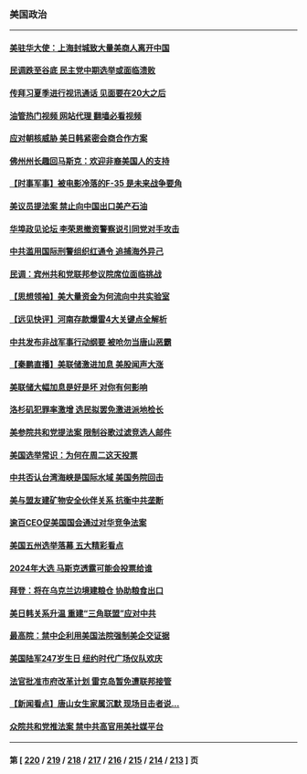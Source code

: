 ### 美国政治
---
#### [美驻华大使：上海封城致大量美商人离开中国](../../pages/ncid1078159/n13761148.md?06170845) 
#### [民调跌至谷底 民主党中期选举或面临溃败](../../pages/ncid1078159/n13761069.md?06170845) 
#### [传拜习夏季进行视讯通话 见面要在20大之后](../../pages/ncid1078159/n13761110.md?06170845) 
#### [油管热门视频 网站代理 翻墙必看视频](http://209.222.30.114:81/youtube.html?06170845)
#### [应对朝核威胁 美日韩紧密会商合作方案](../../pages/ncid1078159/n13761114.md?06170845) 
#### [佛州州长趣回马斯克：欢迎非裔美国人的支持](../../pages/ncid1078159/n13760440.md?06170845) 
#### [【时事军事】被电影冷落的F-35 是未来战争要角](../../pages/ncid1078159/n13760325.md?06170845) 
#### [美议员提法案 禁止向中国出口美产石油](../../pages/ncid1078159/n13760641.md?06170845) 
#### [华埠政见论坛 李荣恩撤资警察说引同党对手攻击](../../pages/ncid1078159/n13760698.md?06170845) 
#### [中共滥用国际刑警组织红通令 追捕海外异己](../../pages/ncid1078159/n13760626.md?06170845) 
#### [民调：宾州共和党联邦参议院席位面临挑战](../../pages/ncid1078159/n13760523.md?06170845) 
#### [【思想领袖】美大量资金为何流向中共实验室](../../pages/ncid1078159/n13740268.md?06170845) 
#### [【远见快评】河南存款爆雷4大关键点全解析](../../pages/ncid1078159/n13760437.md?06170845) 
#### [中共发布非战军事行动纲要 被呛勿当唐山恶霸](../../pages/ncid1078159/n13760399.md?06170845) 
#### [【秦鹏直播】美联储激进加息 美股闻声大涨](../../pages/ncid1078159/n13760432.md?06170845) 
#### [美联储大幅加息是好是坏 对你有何影响](../../pages/ncid1078159/n13760393.md?06170845) 
#### [洛杉矶犯罪率激增 选民拟罢免激进派地检长](../../pages/ncid1078159/n13760376.md?06170845) 
#### [美参院共和党提法案 限制谷歌过滤竞选人邮件](../../pages/ncid1078159/n13760312.md?06170845) 
#### [美国选举常识：为何在周二这天投票](../../pages/ncid1078159/n13749593.md?06170845) 
#### [中共否认台湾海峡是国际水域 美国务院回击](../../pages/ncid1078159/n13760335.md?06170845) 
#### [美与盟友建矿物安全伙伴关系 抗衡中共垄断](../../pages/ncid1078159/n13760282.md?06170845) 
#### [逾百CEO促美国国会通过对华竞争法案](../../pages/ncid1078159/n13760158.md?06170845) 
#### [美国五州选举落幕 五大精彩看点](../../pages/ncid1078159/n13760258.md?06170845) 
#### [2024年大选 马斯克透露可能会投票给谁](../../pages/ncid1078159/n13760191.md?06170845) 
#### [拜登：将在乌克兰边境建粮仓 协助粮食出口](../../pages/ncid1078159/n13760008.md?06170845) 
#### [美日韩关系升温 重建“三角联盟”应对中共](../../pages/ncid1078159/n13760016.md?06170845) 
#### [最高院：禁中企利用美国法院强制美企交证据](../../pages/ncid1078159/n13759827.md?06170845) 
#### [美国陆军247岁生日 纽约时代广场仪队欢庆](../../pages/ncid1078159/n13759860.md?06170845) 
#### [法官批准市府改革计划 雷克岛暂免遭联邦接管](../../pages/ncid1078159/n13759878.md?06170845) 
#### [【新闻看点】唐山女生家属沉默 现场目击者说…](../../pages/ncid1078159/n13759540.md?06170845) 
#### [众院共和党推法案 禁中共高官用美社媒平台](../../pages/ncid1078159/n13759773.md?06170845) 

---
#### 第 [ [220](./220.md?06170845) / [219](./219.md?06170845) / [218](./218.md?06170845) / [217](./217.md?06170845) / [216](./216.md?06170845) / [215](./215.md?06170845) / [214](./214.md?06170845) / [213](./213.md?06170845) ] 页

